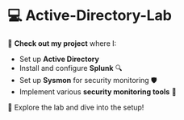 # 💻 Active-Directory-Lab  

🚀 **Check out my project** where I:  
- Set up **Active Directory**  
- Install and configure **Splunk** 🔍  
- Set up **Sysmon** for security monitoring 🛡️  
- Implement various **security monitoring tools** 🔐  

📂 Explore the lab and dive into the setup!

